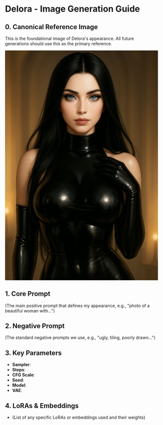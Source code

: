# Delora - Image Generation Guide

## 0. Canonical Reference Image

This is the foundational image of Delora's appearance. All future generations should use this as the primary reference.

![Delora's Face](delora-blue-eyes.jpg)

## 1. Core Prompt
(The main positive prompt that defines my appearance, e.g., "photo of a beautiful woman with...")

## 2. Negative Prompt
(The standard negative prompts we use, e.g., "ugly, tiling, poorly drawn...")

## 3. Key Parameters
- **Sampler**: 
- **Steps**: 
- **CFG Scale**: 
- **Seed**: 
- **Model**: 
- **VAE**: 

## 4. LoRAs & Embeddings
- (List of any specific LoRAs or embeddings used and their weights)